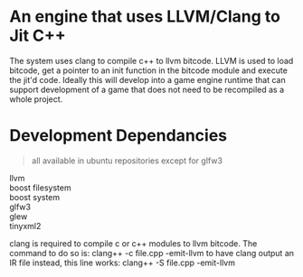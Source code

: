 An engine that uses LLVM/Clang to Jit C++
========================================================

The system uses clang to compile c++ to llvm bitcode. LLVM is used to load bitcode, get a pointer to an init function
in the bitcode module and execute the jit'd code. Ideally this will develop into a game engine runtime that can support
development of a game that does not need to be recompiled as a whole project.

Development Dependancies
========================
> all available in ubuntu repositories except for glfw3

llvm<br/>
boost filesystem<br/>
boost system<br/>
glfw3<br/>
glew<br/>
tinyxml2<br/>

clang is required to compile c or c++ modules to llvm bitcode. The command to do so is:
clang++ -c file.cpp -emit-llvm
to have clang output an IR file instead, this line works:
clang++ -S file.cpp -emit-llvm
